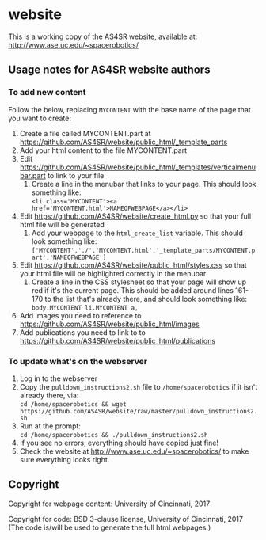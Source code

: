 # website

This is a working copy of the AS4SR website, available at:
http://www.ase.uc.edu/~spacerobotics/


## Usage notes for AS4SR website authors

### To add new content
Follow the below, replacing `MYCONTENT` with the base name of the page that you want to create:
1. Create a file called MYCONTENT.part at https://github.com/AS4SR/website/public_html/_template_parts
1. Add your html content to the file MYCONTENT.part
1. Edit https://github.com/AS4SR/website/public_html/_templates/verticalmenubar.part to link to your file
    1. Create a line in the menubar that links to your page. This should look something like:  
     `<li class="MYCONTENT"><a href='MYCONTENT.html'>NAMEOFWEBPAGE</a></li>`
1. Edit https://github.com/AS4SR/website/create_html.py so that your full html file will be generated
    1. Add your webpage to the `html_create_list` variable. This should look something like:  
    `['MYCONTENT','./','MYCONTENT.html','_template_parts/MYCONTENT.part','NAMEOFWEBPAGE']`
1. Edit https://github.com/AS4SR/website/public_html/styles.css so that your html file will be highlighted correctly in the menubar
    1. Create a line in the CSS stylesheet so that your page will show up red if it's the current page. This should be added around lines 161-170 to the list that's already there, and should look something like:  
    `body.MYCONTENT li.MYCONTENT a,`
1. Add images you need to reference to https://github.com/AS4SR/website/public_html/images
1. Add publications you need to link to to https://github.com/AS4SR/website/public_html/publications

### To update what's on the webserver
1. Log in to the webserver
1. Copy the `pulldown_instructions2.sh` file to `/home/spacerobotics` if it isn't already there, via:  
`cd /home/spacerobotics && wget https://github.com/AS4SR/website/raw/master/pulldown_instructions2.sh`
1. Run at the prompt:  
`cd /home/spacerobotics && ./pulldown_instructions2.sh`
1. If you see no errors, everything should have copied just fine!
1. Check the website at http://www.ase.uc.edu/~spacerobotics/ to make sure everything looks right.


## Copyright
Copyright for webpage content: University of Cincinnati, 2017

Copyright for code: BSD 3-clause license, University of Cincinnati, 2017  
(The code is/will be used to generate the full html webpages.)
